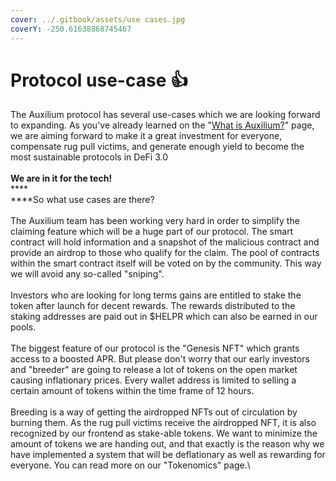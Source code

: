 ```yaml
---
cover: ../.gitbook/assets/use cases.jpg
coverY: -250.61638868745467
---
```


# Protocol use-case 👍

The Auxilium protocol has several use-cases which we are looking forward to expanding. As you've already learned on the "[What is Auxilium?](../)" page, we are aiming forward to make it a great investment for everyone, compensate rug pull victims, and generate enough yield to become the most sustainable protocols in DeFi 3.0\
\
**We are in it for the tech!**\
****\
****So what use cases are there? \
\
The Auxilium team has been working very hard in order to simplify the claiming feature which will be a huge part of our protocol. The smart contract will hold information and a snapshot of the malicious contract and provide an airdrop to those who qualify for the claim. The pool of contracts within the smart contract itself will be voted on by the community. This way we will avoid any so-called "sniping".\
\
Investors who are looking for long terms gains are entitled to stake the token after launch for decent rewards. The rewards distributed to the staking addresses are paid out in $HELPR which can also be earned in our pools. \
\
The biggest feature of our protocol is the "Genesis NFT" which grants access to a boosted APR. But please don't worry that our early investors and "breeder" are going to release a lot of tokens on the open market causing inflationary prices. Every wallet address is limited to selling a certain amount of tokens within the time frame of 12 hours. \
\
Breeding is a way of getting the airdropped NFTs out of circulation by burning them. As the rug pull victims receive the airdropped NFT, it is also recognized by our frontend as stake-able tokens. We want to minimize the amount of tokens we are handing out, and that exactly is the reason why we have implemented a system that will be deflationary as well as rewarding for everyone. You can read more on our "Tokenomics" page.\
